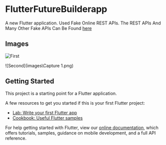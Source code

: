 # FlutterFutureBuilderapp

A new Flutter application. Used Fake Online REST APIs.
The REST APIs And Many Other Fake APIs Can Be Found [here](https://jsonplaceholder.typicode.com/)

## Images
![First](images\Capture.png)

![Second](images\Capture 1.png)

## Getting Started

This project is a starting point for a Flutter application.

A few resources to get you started if this is your first Flutter project:

- [Lab: Write your first Flutter app](https://flutter.dev/docs/get-started/codelab)
- [Cookbook: Useful Flutter samples](https://flutter.dev/docs/cookbook)

For help getting started with Flutter, view our
[online documentation](https://flutter.dev/docs), which offers tutorials,
samples, guidance on mobile development, and a full API reference.
